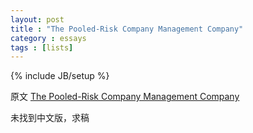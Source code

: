 ```yaml
---
layout: post
title : "The Pooled-Risk Company Management Company"
category : essays
tags : [lists]
---
```

{% include JB/setup %}

原文 [The Pooled-Risk Company Management Company](http://www.paulgraham.com/prcmc.html)  

未找到中文版，求稿   
